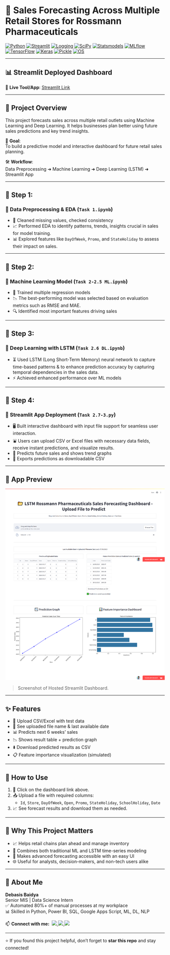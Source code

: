 # 🏬 Sales Forecasting Across Multiple Retail Stores for Rossmann Pharmaceuticals

[![Python](https://img.shields.io/badge/Python-Used-blue?logo=python&logoColor=white)](https://www.python.org/)
[![Streamlit](https://img.shields.io/badge/Streamlit-Dashboard-red?logo=streamlit&logoColor=white)](https://salesforecastingproject-6-baycznp8znqyhupggduqbm.streamlit.app/)
[![Logging](https://img.shields.io/badge/Python-Logging-informational?logo=python&logoColor=white)](https://docs.python.org/3/library/logging.html)
[![SciPy](https://img.shields.io/badge/SciPy-Used-blue?logo=scipy&logoColor=white)](https://scipy.org/)
[![Statsmodels](https://img.shields.io/badge/statsmodels-Used-lightgrey)](https://www.statsmodels.org/)
[![MLflow](https://img.shields.io/badge/MLflow-Tracking-orange?logo=mlflow&logoColor=white)](https://mlflow.org/)
[![TensorFlow](https://img.shields.io/badge/TensorFlow-Model-orange?logo=tensorflow&logoColor=white)](https://www.tensorflow.org/)
[![Keras](https://img.shields.io/badge/Keras-Deep_Learning-red?logo=keras&logoColor=white)](https://keras.io/)
[![Pickle](https://img.shields.io/badge/Pickle-Serialization-green)](https://docs.python.org/3/library/pickle.html)
[![OS](https://img.shields.io/badge/OS_Module-Used-lightgrey)](https://docs.python.org/3/library/os.html)


---

## 📊 Streamlit Deployed Dashboard

🔗 **Live Tool/App**: [Streamlit Link](https://salesforecastingproject-6-baycznp8znqyhupggduqbm.streamlit.app/)  

---

## 🧾 Project Overview

This project forecasts sales across multiple retail outlets using Machine Learning and Deep Learning. It helps businesses plan better using future sales predictions and key trend insights.

🎯 **Goal**:  
To build a predictive model and interactive dashboard for future retail sales planning.

🛠️ **Workflow**:  
Data Preprocessing ➜ Machine Learning ➜ Deep Learning (LSTM) ➜ Streamlit App

---

## 🔹 Step 1:  
### 🧹 Data Preprocessing & EDA (`Task 1.ipynb`)

- 🧽 Cleaned missing values, checked consistency  
- 📈 Performed EDA to identify patterns, trends, insights crucial in sales for model training.
- 📊 Explored features like `DayOfWeek`, `Promo`, and `StateHoliday` to assess their impact on sales.

---

## 🔹 Step 2:  
### 🤖 Machine Learning Model (`Task 2-2.5 ML.ipynb`)

- 🧠 Trained multiple regression models  
- 📉 The best-performing model was selected based on evaluation metrics such as RMSE and MAE.  
- 🔍 Identified most important features driving sales  

---

## 🔹 Step 3:  
### 🧠 Deep Learning with LSTM (`Task 2.6 DL.ipynb`)

- ⏳ Used LSTM (Long Short-Term Memory) neural network to capture time-based patterns & to enhance prediction accuracy by capturing temporal dependencies in the sales data. 
- ⚡ Achieved enhanced performance over ML models  

---

## 🔹 Step 4:  
### 📲 Streamlit App Deployment (`Task 2.7-3.py`)

- 🖥️ Built interactive dashboard with input file support for seamless user interaction.
- ⛲ Users can upload CSV or Excel files with necessary data fields, receive instant predictions, and visualize results.
- 📆 Predicts future sales and shows trend graphs  
- 💾 Exports predictions as downloadable CSV  

---

## 📸 App Preview

![App Screenshot](Hosted%20Streamlit%20Dashboard.png)

> Screenshot of Hosted Streamlit Dashboard.

---

## ✨ Features

- 📁 Upload CSV/Excel with test data  
- 📌 See uploaded file name & last available date  
- 📊 Predicts next 6 weeks’ sales  
- 📉 Shows result table + prediction graph  
- ⬇️ Download predicted results as CSV  
- 📋 Feature importance visualization (simulated)

---

## 🚀 How to Use

1. 🔗 Click on the dashboard link above.  
2. 📤 Upload a file with required columns:  
   - `Id`, `Store`, `DayOfWeek`, `Open`, `Promo`, `StateHoliday`, `SchoolHoliday`, `Date`  
3. 📈 See forecast results and download them as needed.

---

## 📌 Why This Project Matters

- 📈 Helps retail chains plan ahead and manage inventory  
- 🧠 Combines both traditional ML and LSTM time-series modeling  
- 🧪 Makes advanced forecasting accessible with an easy UI  
- 🌐 Useful for analysts, decision-makers, and non-tech users alike

---

## 👤 About Me

**Debasis Baidya**  
Senior MIS | Data Science Intern  
✅ Automated 80%+ of manual processes at my workplace  
📊 Skilled in Python, Power BI, SQL, Google Apps Script, ML, DL, NLP  
<p align="left">
  📫 <strong>Connect with me:</strong>&nbsp;

  <a href="https://www.linkedin.com/in/debasisbaidya">
    <img src="https://img.shields.io/badge/LinkedIn-View_Profile-blue?logo=linkedin&logoColor=white" />
  </a>

  <a href="mailto:speak2debasis@gmail.com">
    <img src="https://img.shields.io/badge/Gmail-Mail_Me-red?logo=gmail&logoColor=white" />
  </a>

  <a href="https://api.whatsapp.com/send?phone=918013316086&text=Hi%20Debasis!">
    <img src="https://img.shields.io/badge/WhatsApp-Message-green?logo=whatsapp&logoColor=white" />
  </a>
</p>

---

⭐ If you found this project helpful, don’t forget to **star this repo** and stay connected!
